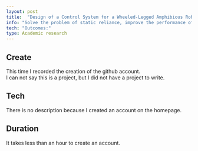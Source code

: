```yaml
---
layout: post
title:  "Design of a Control System for a Wheeled-Legged Amphibious Robot Based on Super-Helical Sliding Mode Control."
info: "Solve the problem of static reliance, improve the performance of visual SLAM system"
tech: "Outcomes:"
type: Academic research
---
```


## Create 
This time I recorded the creation of the github account.  
I can not say this is a project, but I did not have a project to write.  

## Tech
There is no description because I created an account on the homepage.  

## Duration
It takes less than an hour to create an account.
